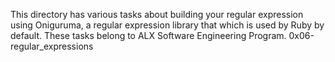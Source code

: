 This directory has various tasks about building your regular expression using Oniguruma,
a regular expression library that which is used by Ruby by default.
These tasks belong to ALX Software Engineering Program.
0x06-regular_expressions
